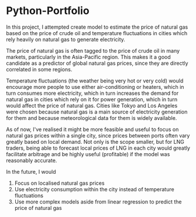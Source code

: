 # Python-Portfolio


In this project, I attempted create model to estimate the price of natural gas based on the price of crude oil and temperature fluctuations in cities which rely heavily on natural gas to generate electricity.

The price of natural gas is often tagged to the price of crude oil in many markets, particularly in the Asia-Pacific region. This makes it a good candidate as a predictor of global natural gas prices, since they are directly correlated in some regions.

Temperature fluctuations (the weather being very hot or very cold) would encourage more people to use either air-conditioning or heaters, which in turn consumes more electricity, which in turn increases the demand for natural gas in cities which rely on it for power generation, which in turn would affect the price of natural gas. Cities like Tokyo and Los Angeles were chosen because natural gas is a main source of electricity generation for them and because meteorological data for them is widely available.

As of now, I've realised it might be more feasible and useful to focus on natural gas prices within a single city, since prices between ports often vary greatly based on local demand. Not only is the scope smaller, but for LNG traders, being able to forecast local prices of LNG in each city would greatly facilitate arbitrage and be highly useful (profitable) if the model was reasonably accurate.

In the future, I would

1. Focus on localised natural gas prices
2. Use electricity consumption within the city instead of temperature fluctuations
3. Use more complex models aside from linear regression to predict the price of natural gas
